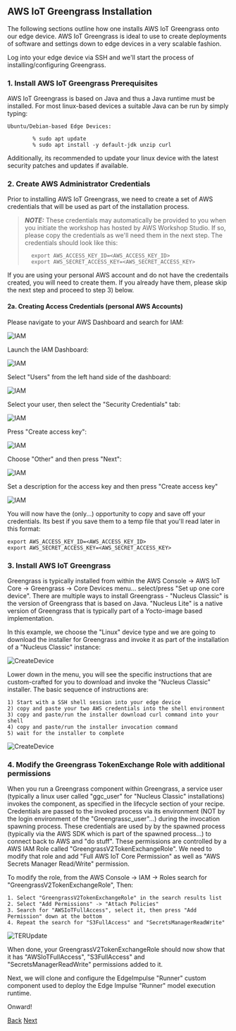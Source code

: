 
## AWS IoT Greengrass Installation

The following sections outline how one installs AWS IoT Greengrass onto our edge device.  AWS IoT Greengrass is ideal to use to create deployments of software and settings down to edge devices in a very scalable fashion.  

Log into your edge device via SSH and we'll start the process of installing/configuring Greengrass. 

### 1. Install AWS IoT Greengrass Prerequisites

AWS IoT Greengrass is based on Java and thus a Java runtime must be installed. For most linux-based devices a suitable Java can be run by simply typing:

	Ubuntu/Debian-based Edge Devices:
	
			% sudo apt update	
			% sudo apt install -y default-jdk unzip curl


Additionally, its recommended to update your linux device with the latest security patches and updates if available. 

### 2. Create AWS Administrator Credentials

Prior to installing AWS IoT Greengrass, we need to create a set of AWS credentials that will be used as part of the installation process. 

>**_NOTE:_**
>These credentials may automatically be provided to you when you initiate the workshop has hosted by AWS Workshop Studio. If so, please copy the credentials as we'll need them in the next step. The credentials should look like this:
>
>		export AWS_ACCESS_KEY_ID=<AWS_ACCESS_KEY_ID>
>		export AWS_SECRET_ACCESS_KEY=<AWS_SECRET_ACCESS_KEY>

If you are using your personal AWS account and do not have the credentails created, you will need to create them. If you already have them, please skip the next step and proceed to step 3) below. 

#### 2a. Creating Access Credentials (personal AWS Accounts)

Please navigate to your AWS Dashboard and search for IAM:

![IAM](GG_Install_iam.png)

Launch the IAM Dashboard:

![IAM](GG_Install_iam_dashboard.png)

Select "Users" from the left hand side of the dashboard:

![IAM](GG_Install_iam_2.png)

Select your user, then select the "Security Credentials" tab:

![IAM](GG_Install_iam_3.png)

Press "Create access key":

![IAM](GG_Install_iam_4.png)

Choose "Other" and then press "Next":

![IAM](GG_Install_iam_5.png)

Set a description for the access key and then press "Create access key"

![IAM](GG_Install_iam_6.png)

You will now have the (only...) opportunity to copy and save off your credentials. Its best if you save them to a temp file that you'll read later in this format:

	export AWS_ACCESS_KEY_ID=<AWS_ACCESS_KEY_ID>
	export AWS_SECRET_ACCESS_KEY=<AWS_SECRET_ACCESS_KEY>

### 3. Install AWS IoT Greengrass

Greengrass is typically installed from within the AWS Console -> AWS IoT Core -> Greengrass -> Core Devices menu... select/press "Set up one core device". There are multiple ways to install Greengrass - "Nucleus Classic" is the version of Greengrass that is based on Java.  "Nucleus Lite" is a native version of Greengrass that is typically part of a Yocto-image based implementation. 

In this example, we choose the "Linux" device type and we are going to download the installer for Greengrass and invoke it as part of the installation of a "Nucleus Classic" instance:

![CreateDevice](GG_Install_Device.png)

Lower down in the menu, you will see the specific instructions that are custom-crafted for you to download and invoke the "Nucleus Classic" installer. The basic sequence of instructions are:

	1) Start with a SSH shell session into your edge device
	2) copy and paste your two AWS credentials into the shell environment
	3) copy and paste/run the installer download curl command into your shell
	4) copy and paste/run the installer invocation command
	5) wait for the installer to complete

 ![CreateDevice](GG_Install_Device2.png)

### 4. Modify the Greengrass TokenExchange Role with additional permissions

When you run a Greengrass component within Greengrass, a service user (typically a linux user called "ggc_user" for "Nucleus Classic" installations) invokes the component, as specified in the lifecycle section of your recipe. Credentials are passed to the invoked process via its environment (NOT by the login environment of the "Greengrassc_user"...) during the invocation spawning process. These credentials are used by by the spawned process (typically via the AWS SDK which is part of the spawned process...) to connect back to AWS and "do stuff". These permissions are controlled by a AWS IAM Role called "GreengrassV2TokenExchangeRole".  We need to modify that role and add "Full AWS IoT Core Permission" as well as "AWS Secrets Manager Read/Write" permission.

To modify the role, from the AWS Console -> IAM -> Roles search for "GreengrassV2TokenExchangeRole", Then:

	1. Select "GreengrassV2TokenExchangeRole" in the search results list
	2. Select "Add Permissions" -> "Attach Policies"
	3. Search for "AWSIoTFullAccess", select it, then press "Add Permission" down at the bottom
	4. Repeat the search for "S3FullAccess" and "SecretsManagerReadWrite"

![TERUpdate](IAM_TER_Update.png)

When done, your GreengrassV2TokenExchangeRole should now show that it has "AWSIoTFullAccess", "S3FullAccess" and "SecretsManagerReadWrite" permissions added to it.

Next, we will clone and configure the EdgeImpulse "Runner" custom component used to deploy the Edge Impulse "Runner" model execution runtime. 

Onward!

[Back](../2_EdgeImpulseProjectBuild/EdgeImpulseProjectBuild.md) [Next](../4_SecretsManagerSetup/SecretManagerSetup.md)